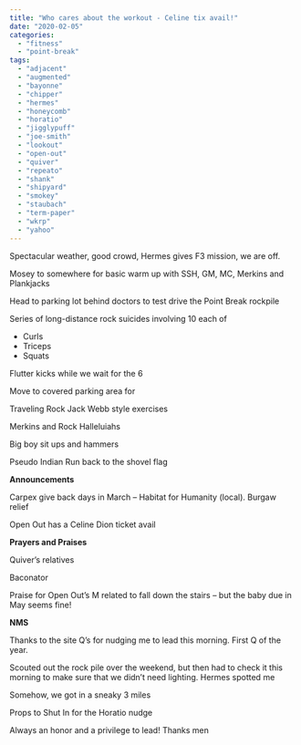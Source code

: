 ```yaml
---
title: "Who cares about the workout - Celine tix avail!"
date: "2020-02-05"
categories: 
  - "fitness"
  - "point-break"
tags: 
  - "adjacent"
  - "augmented"
  - "bayonne"
  - "chipper"
  - "hermes"
  - "honeycomb"
  - "horatio"
  - "jigglypuff"
  - "joe-smith"
  - "lookout"
  - "open-out"
  - "quiver"
  - "repeato"
  - "shank"
  - "shipyard"
  - "smokey"
  - "staubach"
  - "term-paper"
  - "wkrp"
  - "yahoo"
---
```


Spectacular weather, good crowd, Hermes gives F3 mission, we are off.

Mosey to somewhere for basic warm up with SSH, GM, MC, Merkins and Plankjacks

Head to parking lot behind doctors to test drive the Point Break rockpile

Series of long-distance rock suicides involving 10 each of

- Curls
- Triceps
- Squats

Flutter kicks while we wait for the 6

Move to covered parking area for

Traveling Rock Jack Webb style exercises

Merkins and Rock Halleluiahs

Big boy sit ups and hammers

Pseudo Indian Run back to the shovel flag

**Announcements**

Carpex give back days in March – Habitat for Humanity (local). Burgaw relief

Open Out has a Celine Dion ticket avail

**Prayers and Praises**

Quiver’s relatives

Baconator

Praise for Open Out’s M related to fall down the stairs – but the baby due in May seems fine!

**NMS**

Thanks to the site Q’s for nudging me to lead this morning. First Q of the year.

Scouted out the rock pile over the weekend, but then had to check it this morning to make sure that we didn’t need lighting. Hermes spotted me

Somehow, we got in a sneaky 3 miles

Props to Shut In for the Horatio nudge

Always an honor and a privilege to lead! Thanks men
